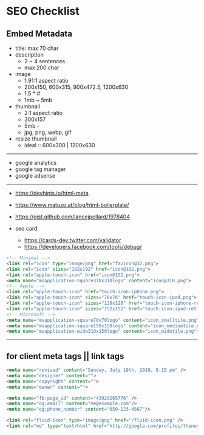 # SEO Checklist

## Embed Metadata

- title: max 70 char
- description
  - 2 ~ 4 sentences
  - max 200 char
- image
  - 1.91:1 aspect ratio
  - 200x150, 600x315, 900x472.5, 1200x630
  - 1.5 * #
  - 1mb ~ 5mb
- thumbnail
  - 2:1 aspect ratio
  - 300x157
  - 5mb -
  - jpg, png, webp, gif
- resize thumbnail
  - ideal :: 600x300 | 1200x630

---

- google analytics
- google tag manager
- google adsense

---

- https://devhints.io/html-meta
- https://www.matuzo.at/blog/html-boilerplate/
- https://gist.github.com/lancejpollard/1978404

- seo card
  - https://cards-dev.twitter.com/validator
  - https://developers.facebook.com/tools/debug/

```html
<!-- Minimal -->
<link rel="icon" type="image/png" href="favicon@32.png">
<link rel="icon" sizes="192x192" href="icon@192.png">
<link rel="apple-touch-icon" href="icon@152.png">
<meta name="msapplication-square310x310logo" content="icon@310.png">
<!-- Apple -->
<link rel="apple-touch-icon" href="touch-icon-iphone.png">
<link rel="apple-touch-icon" sizes="76x76" href="touch-icon-ipad.png">
<link rel="apple-touch-icon" sizes="120x120" href="touch-icon-iphone-retina.png">
<link rel="apple-touch-icon" sizes="152x152" href="touch-icon-ipad-retina.png">
<!-- Microsoft -->
<meta name="msapplication-square70x70logo" content="icon_smalltile.png">
<meta name="msapplication-square150x150logo" content="icon_mediumtile.png">
<meta name="msapplication-wide310x150logo" content="icon_widetile.png">
```

---

## for client meta tags || link tags
```html
<meta name="revised" content="Sunday, July 18th, 2010, 5:15 pm" />
<meta name="designer" content="">
<meta name="copyright" content="">
<meta name="owner" content="">

<meta name="fb:page_id" content="43929265776" />
<meta name="og:email" content="me@example.com"/>
<meta name="og:phone_number" content="650-123-4567"/>

<link rel="fluid-icon" type="image/png" href="/fluid-icon.png" />
<link rel="me" type="text/html" href="http://google.com/profiles/thenextweb"/>
```